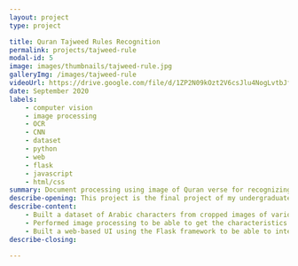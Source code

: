 ```yaml
---
layout: project
type: project

title: Quran Tajweed Rules Recognition
permalink: projects/tajweed-rule
modal-id: 5
image: images/thumbnails/tajweed-rule.jpg
galleryImg: /images/tajweed-rule
videoUrl: https://drive.google.com/file/d/1ZP2N09kOzt2V6csJlu4NogLvtbJfZf7L/preview?resourcekey=null
date: September 2020
labels:
    - computer vision
    - image processing
    - OCR
    - CNN
    - dataset
    - python
    - web
    - flask
    - javascript
    - html/css
summary: Document processing using image of Quran verse for recognizing the tajweed rules type and it's location.
describe-opening: This project is the final project of my undergraduate study at Universitas Gadjah Mada majoring in Electronics and Instrumentation, Department of Computer Science and Electronics. The aim of my final project is to develop a method for recognizing the reading law contained in the verses of the Quran with input in the form of image and creating a web-based user interface to display the results of each process. This project consists of the following works
describe-content:
    - Built a dataset of Arabic characters from cropped ​​images of various variations of Arabic letters in 10 types of fonts. Implemented by creating a simple tool for automatic cropping and saving with an UI created using the PySimpleGUI library in python.
    - Performed image processing to be able to get the characteristics of Arabic letters in the image of the Al-Quran verse needed for the purposes of determining the law of reading, including character detection that marks the occurrence of the reading law by using template matching, compiling algorithms for character segmentation by utilizing image pixel values ​​and perform Arabic character recognition using CNN from the created dataset.
    - Built a web-based UI using the Flask framework to be able to integrate reading law recognition methods created using python with a user interface created using html, css, and javascript.
describe-closing:

---
```

